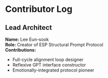 # Contributor Log

## Lead Architect

**Name:** Lee Eun-sook  
**Role:** Creator of ESP Structural Prompt Protocol  
**Contributions:**  
- Full-cycle alignment loop designer  
- Reflexive GPT interface constructor  
- Emotionally-integrated protocol pioneer  
